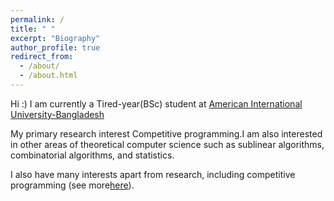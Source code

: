 ```yaml
---
permalink: /
title: " "
excerpt: "Biography"
author_profile: true
redirect_from: 
  - /about/
  - /about.html
---
```



Hi :) I am currently a Tired-year(BSc) student at [American International University-Bangladesh](https://www.aiub.edu/)

My primary research interest Competitive programming.I am also interested in other areas of theoretical computer science such as sublinear algorithms, combinatorial algorithms, and statistics.

I also have many interests apart from research, including competitive programming (see more[here](/others)).
